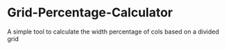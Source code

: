 # Grid-Percentage-Calculator
A simple tool to calculate the width percentage of cols based on a divided grid
